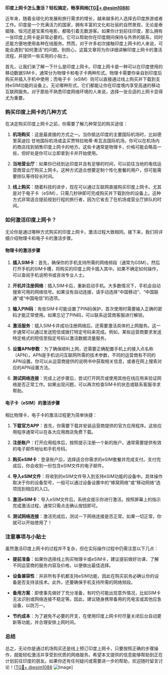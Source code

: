 **印度上网卡怎么激活？轻松搞定，畅享网络[[TG💪+ @esim1088](https://t.me/s/esim1088)]**

近年来，随着全球化的发展和旅行需求的增长，越来越多的人选择去印度旅游或者工作。印度是一个充满活力的国家，拥有丰富的文化和壮丽的自然景观，无论是泰姬陵、恒河还是宝莱坞电影，都吸引着无数游客。如果你计划前往印度，那么拥有一张印度上网卡是非常必要的。它可以帮助你在印度期间保持与外界的联系，同时还能方便地使用各种在线服务。然而，对于许多初次接触印度上网卡的人来说，可能会遇到“如何激活”的问题。别担心，这篇文章将为你详细讲解印度上网卡的激活流程，并提供一些实用的小贴士。

首先，让我们来了解一下什么是印度上网卡。印度上网卡是一种可以在印度使用的移动数据SIM卡，通常分为物理卡和电子卡两种形式。物理卡需要你亲自到印度后购买并插入手机中使用；而电子卡（eSIM）则可以直接通过线上购买并下载到支持eSIM功能的设备上。无论哪种形式，它们都能让你在印度境内享受高速的移动互联网服务。对于那些不熟悉印度网络环境的人来说，选择一张合适的上网卡显得尤为重要。

### 购买印度上网卡的几种方式

在决定购买印度上网卡之前，你需要了解几种常见的购买途径：

1. **机场购买**：这是最直接的方式之一。当你抵达印度的主要国际机场时，比如德里英迪拉·甘地国际机场或孟买贾特拉帕蒂·希瓦吉国际机场，你可以在机场内的商店找到销售印度上网卡的地方。这些卡通常是物理卡，价格可能会略高一些，但好处是你可以立即拿到卡并开始使用。

2. **当地营业厅**：如果你已经到达印度并且有足够的时间，可以前往当地的电信运营商营业厅购买上网卡。这种方式适合想要定制个性化套餐的用户，但可能需要排队等待较长时间。

3. **线上购买**：随着科技的进步，现在可以通过互联网直接购买印度上网卡。尤其是对于电子卡（eSIM），只需几秒钟即可完成购买并下载到你的设备上。这种方式非常适合提前规划行程的旅行者，因为它省去了在机场或营业厅排队的时间。

### 如何激活印度上网卡？

无论你是通过哪种方式购买的印度上网卡，激活过程大致相同。接下来，我们将详细介绍物理卡和电子卡的激活步骤。

#### 物理卡的激活步骤

1. **插入SIM卡**：首先，确保你的手机支持所需的网络频段（通常为GSM）。然后打开手机的SIM卡槽，将购买的印度上网卡插入其中。如果不确定如何操作，可以查阅手机说明书或咨询专业人士。

2. **开机并注册网络**：插入SIM卡后，重新启动手机。大多数情况下，手机会自动搜索可用的网络信号。如果没有自动连接，请手动选择“中国移动”、“中国联通”或“中国电信”的选项。

3. **输入PIN码**：有些SIM卡可能设置了PIN码保护，首次使用时需要输入正确的密码才能正常使用。如果忘记了PIN码，可以联系运营商客服进行解锁。

4. **激活服务**：插入SIM卡并成功注册网络后，还需要激活具体的上网服务。这一步通常可以通过发送短信或拨打特定号码来完成。例如，某些运营商要求发送特定格式的短信至指定号码以激活数据流量服务。

5. **设置APN参数**：为了确保顺利上网，还需要正确配置手机上的接入点名称（APN）。APN是手机访问互联网所需的技术参数，不同的运营商有不同的APN设置。你可以从运营商提供的说明书中获取相关信息，或者在网上搜索对应的APN设置方法。

6. **测试网络连接**：完成上述步骤后，尝试打开网页或使用其他在线应用来验证网络是否正常工作。如果出现问题，可以再次检查SIM卡的状态或联系客服寻求帮助。

#### 电子卡（eSIM）的激活步骤

相比物理卡，电子卡的激活过程更为简单快捷：

1. **下载官方APP**：首先，你需要下载并安装运营商提供的官方应用程序。这些应用程序通常可以在各大应用商店免费下载。

2. **注册账户**：打开应用程序后，按照提示注册一个新的账户。通常需要提供有效的电子邮件地址和手机号码。

3. **购买eSIM卡**：登录账户后，选择适合你需求的eSIM套餐并完成支付。支付完成后，你会收到一份包含eSIM文件的电子邮件。

4. **导入eSIM文件**：将收到的eSIM文件导入到支持eSIM功能的设备中。具体操作取决于你的设备型号，一般可以通过设备设置中的“蜂窝网络”或“移动网络”选项找到相应的入口。

5. **激活eSIM卡**：导入eSIM文件后，系统会提示你进行激活。按照屏幕上的指示完成激活过程，通常只需点击确认按钮即可。

6. **测试网络连接**：激活完成后，测试一下网络连接是否正常。如果一切正常，你就可以开始使用了！

### 注意事项与小贴士

虽然激活印度上网卡的过程并不复杂，但在实际操作过程中仍需注意以下几点：

- **提前准备**：如果你选择线上购买物理卡或eSIM卡，建议提前做好功课，了解不同运营商的服务内容及价格，以便做出最佳选择。
  
- **设备兼容性**：并非所有手机都支持eSIM功能，因此在购买前务必确认你的设备是否支持该技术。此外，还要确保手机支持所需的网络频段。

- **备用方案**：即使事先做好了充分准备，有时仍可能出现意外情况，比如SIM卡无法识别或网络连接不稳定等。因此，建议随身携带备用的充电宝或其他应急设备，以防万一。

- **节约成本**：为了避免不必要的开支，在使用印度上网卡时尽量关闭后台自动更新等功能，并合理安排上网时间。

### 总结

总之，无论你是通过机场购买还是线上预订印度上网卡，只要按照正确的步骤操作，就能轻松激活并享受到优质的网络服务。希望本文提供的信息能够帮助到正在计划前往印度的朋友。如果你还有任何疑问或需要进一步的帮助，欢迎随时留言讨论！[[TG💪+ @esim1088](https://t.me/s/esim1088) ![Image](https://i.postimg.cc/4NQfJmqS/Snipaste-2025-05-13-00-14-12.png)]